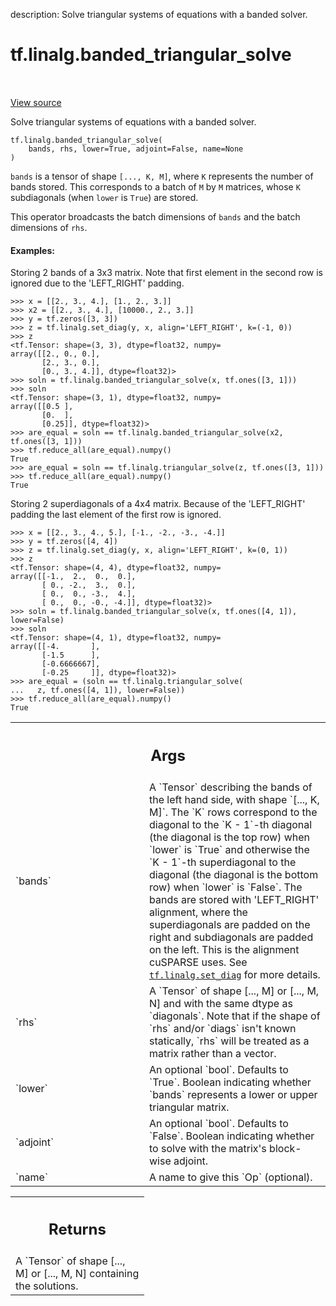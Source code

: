 description: Solve triangular systems of equations with a banded solver.

<div itemscope itemtype="http://developers.google.com/ReferenceObject">
<meta itemprop="name" content="tf.linalg.banded_triangular_solve" />
<meta itemprop="path" content="Stable" />
</div>

# tf.linalg.banded_triangular_solve

<!-- Insert buttons and diff -->

<table class="tfo-notebook-buttons tfo-api nocontent" align="left">

</table>

<a target="_blank" class="external" href="/code/stable/tensorflow/python/ops/linalg/linalg_impl.py">View source</a>



Solve triangular systems of equations with a banded solver.

<pre class="devsite-click-to-copy prettyprint lang-py tfo-signature-link">
<code>tf.linalg.banded_triangular_solve(
    bands, rhs, lower=True, adjoint=False, name=None
)
</code></pre>



<!-- Placeholder for "Used in" -->

`bands` is a tensor of shape `[..., K, M]`, where `K` represents the number
of bands stored. This corresponds to a batch of `M` by `M` matrices, whose
`K` subdiagonals (when `lower` is `True`) are stored.

This operator broadcasts the batch dimensions of `bands` and the batch
dimensions of `rhs`.


#### Examples:



Storing 2 bands of a 3x3 matrix.
Note that first element in the second row is ignored due to
the 'LEFT_RIGHT' padding.

```
>>> x = [[2., 3., 4.], [1., 2., 3.]]
>>> x2 = [[2., 3., 4.], [10000., 2., 3.]]
>>> y = tf.zeros([3, 3])
>>> z = tf.linalg.set_diag(y, x, align='LEFT_RIGHT', k=(-1, 0))
>>> z
<tf.Tensor: shape=(3, 3), dtype=float32, numpy=
array([[2., 0., 0.],
       [2., 3., 0.],
       [0., 3., 4.]], dtype=float32)>
>>> soln = tf.linalg.banded_triangular_solve(x, tf.ones([3, 1]))
>>> soln
<tf.Tensor: shape=(3, 1), dtype=float32, numpy=
array([[0.5 ],
       [0.  ],
       [0.25]], dtype=float32)>
>>> are_equal = soln == tf.linalg.banded_triangular_solve(x2, tf.ones([3, 1]))
>>> tf.reduce_all(are_equal).numpy()
True
>>> are_equal = soln == tf.linalg.triangular_solve(z, tf.ones([3, 1]))
>>> tf.reduce_all(are_equal).numpy()
True
```

Storing 2 superdiagonals of a 4x4 matrix. Because of the 'LEFT_RIGHT' padding
the last element of the first row is ignored.

```
>>> x = [[2., 3., 4., 5.], [-1., -2., -3., -4.]]
>>> y = tf.zeros([4, 4])
>>> z = tf.linalg.set_diag(y, x, align='LEFT_RIGHT', k=(0, 1))
>>> z
<tf.Tensor: shape=(4, 4), dtype=float32, numpy=
array([[-1.,  2.,  0.,  0.],
       [ 0., -2.,  3.,  0.],
       [ 0.,  0., -3.,  4.],
       [ 0.,  0., -0., -4.]], dtype=float32)>
>>> soln = tf.linalg.banded_triangular_solve(x, tf.ones([4, 1]), lower=False)
>>> soln
<tf.Tensor: shape=(4, 1), dtype=float32, numpy=
array([[-4.       ],
       [-1.5      ],
       [-0.6666667],
       [-0.25     ]], dtype=float32)>
>>> are_equal = (soln == tf.linalg.triangular_solve(
...   z, tf.ones([4, 1]), lower=False))
>>> tf.reduce_all(are_equal).numpy()
True
```


<!-- Tabular view -->
 <table class="responsive fixed orange">
<colgroup><col width="214px"><col></colgroup>
<tr><th colspan="2"><h2 class="add-link">Args</h2></th></tr>

<tr>
<td>
`bands`
</td>
<td>
A `Tensor` describing the bands of the left hand side, with shape
`[..., K, M]`. The `K` rows correspond to the diagonal to the `K - 1`-th
diagonal (the diagonal is the top row) when `lower` is `True` and
otherwise the `K - 1`-th superdiagonal to the diagonal (the diagonal is
the bottom row) when `lower` is `False`. The bands are stored with
'LEFT_RIGHT' alignment, where the superdiagonals are padded on the right
and subdiagonals are padded on the left. This is the alignment cuSPARSE
uses.  See  <a href="../../tf/linalg/set_diag.md"><code>tf.linalg.set_diag</code></a> for more details.
</td>
</tr><tr>
<td>
`rhs`
</td>
<td>
A `Tensor` of shape [..., M] or [..., M, N] and with the same dtype as
`diagonals`. Note that if the shape of `rhs` and/or `diags` isn't known
statically, `rhs` will be treated as a matrix rather than a vector.
</td>
</tr><tr>
<td>
`lower`
</td>
<td>
An optional `bool`. Defaults to `True`. Boolean indicating whether
`bands` represents a lower or upper triangular matrix.
</td>
</tr><tr>
<td>
`adjoint`
</td>
<td>
An optional `bool`. Defaults to `False`. Boolean indicating whether
to solve with the matrix's block-wise adjoint.
</td>
</tr><tr>
<td>
`name`
</td>
<td>
 A name to give this `Op` (optional).
</td>
</tr>
</table>



<!-- Tabular view -->
 <table class="responsive fixed orange">
<colgroup><col width="214px"><col></colgroup>
<tr><th colspan="2"><h2 class="add-link">Returns</h2></th></tr>
<tr class="alt">
<td colspan="2">
A `Tensor` of shape [..., M] or [..., M, N] containing the solutions.
</td>
</tr>

</table>

